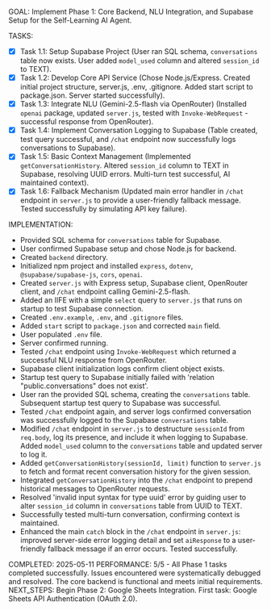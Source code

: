 GOAL: Implement Phase 1: Core Backend, NLU Integration, and Supabase Setup for the Self-Learning AI Agent.

TASKS:
- [X] Task 1.1: Setup Supabase Project (User ran SQL schema, `conversations` table now exists. User added `model_used` column and altered `session_id` to TEXT).
- [X] Task 1.2: Develop Core API Service (Chose Node.js/Express. Created initial project structure, server.js, .env, .gitignore. Added start script to package.json. Server started successfully).
- [X] Task 1.3: Integrate NLU (Gemini-2.5-flash via OpenRouter) (Installed `openai` package, updated `server.js`, tested with `Invoke-WebRequest` - successful response from OpenRouter).
- [X] Task 1.4: Implement Conversation Logging to Supabase (Table created, test query successful, and `/chat` endpoint now successfully logs conversations to Supabase).
- [X] Task 1.5: Basic Context Management (Implemented `getConversationHistory`. Altered `session_id` column to TEXT in Supabase, resolving UUID errors. Multi-turn test successful, AI maintained context).
- [X] Task 1.6: Fallback Mechanism (Updated main error handler in `/chat` endpoint in `server.js` to provide a user-friendly fallback message. Tested successfully by simulating API key failure).

IMPLEMENTATION:
- Provided SQL schema for `conversations` table for Supabase.
- User confirmed Supabase setup and chose Node.js for backend.
- Created `backend` directory.
- Initialized npm project and installed `express`, `dotenv`, `@supabase/supabase-js`, `cors`, `openai`.
- Created `server.js` with Express setup, Supabase client, OpenRouter client, and `/chat` endpoint calling Gemini-2.5-flash.
- Added an IIFE with a simple `select` query to `server.js` that runs on startup to test Supabase connection.
- Created `.env.example`, `.env`, and `.gitignore` files.
- Added `start` script to `package.json` and corrected `main` field.
- User populated `.env` file.
- Server confirmed running.
- Tested `/chat` endpoint using `Invoke-WebRequest` which returned a successful NLU response from OpenRouter.
- Supabase client initialization logs confirm client object exists.
- Startup test query to Supabase initially failed with 'relation "public.conversations" does not exist'.
- User ran the provided SQL schema, creating the `conversations` table. Subsequent startup test query to Supabase was successful.
- Tested `/chat` endpoint again, and server logs confirmed conversation was successfully logged to the Supabase `conversations` table.
- Modified `/chat` endpoint in `server.js` to destructure `sessionId` from `req.body`, log its presence, and include it when logging to Supabase. Added `model_used` column to the `conversations` table and updated server to log it.
- Added `getConversationHistory(sessionId, limit)` function to `server.js` to fetch and format recent conversation history for the given session.
- Integrated `getConversationHistory` into the `/chat` endpoint to prepend historical messages to OpenRouter requests.
- Resolved 'invalid input syntax for type uuid' error by guiding user to alter `session_id` column in `conversations` table from UUID to TEXT.
- Successfully tested multi-turn conversation, confirming context is maintained.
- Enhanced the main `catch` block in the `/chat` endpoint in `server.js`: improved server-side error logging detail and set `aiResponse` to a user-friendly fallback message if an error occurs. Tested successfully.

COMPLETED: 2025-05-11
PERFORMANCE: 5/5 - All Phase 1 tasks completed successfully. Issues encountered were systematically debugged and resolved. The core backend is functional and meets initial requirements.
NEXT_STEPS: Begin Phase 2: Google Sheets Integration. First task: Google Sheets API Authentication (OAuth 2.0).
